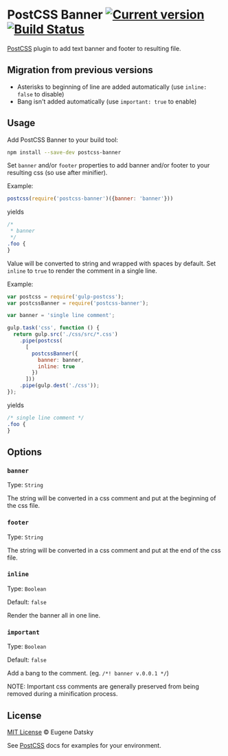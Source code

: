 # PostCSS Banner [![Current version](https://img.shields.io/npm/v/postcss-banner.svg?style=flat-square)](https://www.npmjs.com/package/postcss-banner) [![Build Status](https://img.shields.io/travis/princed/postcss-banner.svg?style=flat-square)](https://travis-ci.org/princed/postcss-banner)

[PostCSS] plugin to add text banner and footer to resulting file.

[PostCSS]: https://github.com/postcss/postcss

## Migration from previous versions

* Asterisks to beginning of line are added automatically (use `inline: false` to disable)
* Bang isn't added automatically (use `important: true` to enable)    

## Usage

Add PostCSS Banner to your build tool:

```sh
npm install --save-dev postcss-banner
```

Set `banner` and/or `footer` properties to add banner and/or footer to your
resulting css (so use after minifier).

Example:

```js
postcss(require('postcss-banner')({banner: 'banner'}))
```

yields

```css
/*
 * banner
 */
.foo {
}
```

Value will be converted to string and wrapped with spaces by default.
Set `inline` to `true` to render the comment in a single line.

Example:

```js
var postcss = require('gulp-postcss');
var postcssBanner = require('postcss-banner');

var banner = 'single line comment';

gulp.task('css', function () {
  return gulp.src('./css/src/*.css')
    .pipe(postcss(
      [
        postcssBanner({
          banner: banner,
          inline: true
        })
      ]))
    .pipe(gulp.dest('./css'));
});
```

yields

```css
/* single line comment */
.foo {
}
```

## Options

### `banner`

Type: `String`

The string will be converted in a css comment and put at the
beginning of the css file.

### `footer`

Type: `String`

The string will be converted in a css comment and put at the
end of the css file.

### `inline`

Type: `Boolean`

Default: `false`

Render the banner all in one line.

### `important`

Type: `Boolean`

Default: `false`

Add a bang to the comment. (eg. `/*! banner v.0.0.1 */`)

NOTE: Important css comments are generally preserved from being removed
during a minification process.

## License

[MIT License](https://github.com/princed/postcss-banner/blob/master/LICENSE)
© Eugene Datsky

See [PostCSS](http://postcss.org/) docs for examples for your environment.
